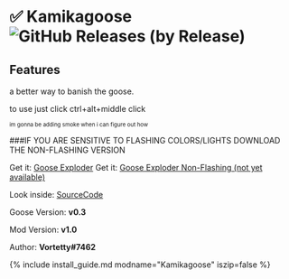 # ✅ Kamikagoose ![GitHub Releases (by Release)](https://img.shields.io/github/downloads/Vortetty/GooseExploder/total?logo=github)

## Features

a better way to banish the goose.

to use just click ctrl+alt+middle click

<sub><sup>im gonna be adding smoke when i can figure out how</sup></sub>


###IF YOU ARE SENSITIVE TO FLASHING COLORS/LIGHTS DOWNLOAD THE NON-FLASHING VERSION

Get it: [Goose Exploder](https://github.com/Vortetty/GooseExploder/releases/download/1.0/GooseExploder.dll)
Get it: [Goose Exploder Non-Flashing (not yet available)](https://github.com/Vortetty/GooseExploder/releases/download/1.0/GooseExploderNoFlash.dll)

Look inside: [SourceCode](https://github.com/Vortetty/GooseExploder)

Goose Version: **v0.3**

Mod Version: **v1.0**

Author: **Vortetty#7462**

{% include install_guide.md modname="Kamikagoose" iszip=false %}

